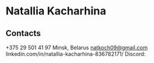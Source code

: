 # Natallia Kacharhina
## Contacts
+375 29 501 41 97
Minsk, Belarus
natkoch09@gmail.com
linkedin.com/in/natallia-kacharhina-836782171/
Discord: 